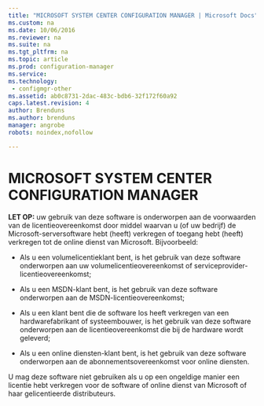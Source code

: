 ```yaml
---
title: "MICROSOFT SYSTEM CENTER CONFIGURATION MANAGER | Microsoft Docs"
ms.custom: na
ms.date: 10/06/2016
ms.reviewer: na
ms.suite: na
ms.tgt_pltfrm: na
ms.topic: article
ms.prod: configuration-manager
ms.service:
ms.technology:
 - configmgr-other
ms.assetid: ab0c8731-2dac-483c-bdb6-32f172f60a92
caps.latest.revision: 4
author: Brenduns
ms.author: brenduns
manager: angrobe
robots: noindex,nofollow

---
```

# MICROSOFT SYSTEM CENTER CONFIGURATION MANAGER
**LET OP:** uw gebruik van deze software is onderworpen aan de voorwaarden van de licentieovereenkomst door middel waarvan u \(of uw bedrijf\) de Microsoft\-serversoftware hebt \(heeft\) verkregen of toegang hebt \(heeft\) verkregen tot de online dienst van Microsoft. Bijvoorbeeld:  
  
-   Als u een volumelicentieklant bent, is het gebruik van deze software onderworpen aan uw volumelicentieovereenkomst of serviceprovider\-licentieovereenkomst;  
  
-   Als u een MSDN\-klant bent, is het gebruik van deze software onderworpen aan de MSDN\-licentieovereenkomst;  
  
-   Als u een klant bent die de software los heeft verkregen van een hardwarefabrikant of systeembouwer, is het gebruik van deze software onderworpen aan de licentieovereenkomst die bij de hardware wordt geleverd;  
  
-   Als u een online diensten\-klant bent, is het gebruik van deze software onderworpen aan de abonnementsovereenkomst voor online diensten.  
  
 U mag deze software niet gebruiken als u op een ongeldige manier een licentie hebt verkregen voor de software of online dienst van Microsoft of haar gelicentieerde distributeurs.
